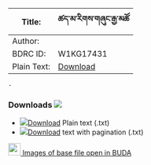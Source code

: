 
|Title:    |ཚད་མ་རིགས་གཞུང་རྒྱ་མཚོ 
|---       |---
|Author:   |		        
|BDRC ID:  |W1KG17431  
|Plain Text:|<a href='https://github.com/ta4tsering/P008165/releases/download/v102/P008165_base.zip' class='button'>Download</a>





	- 





### Downloads <img src="https://img.icons8.com/cotton/20/000000/download-from-cloud.png">
- ![](https://img.icons8.com/color/20/000000/txt.png)<a href='https://github.com/ta4tsering/P008165/releases/download/v102/P008165_base.zip' class='button'>Download</a>  Plain text (.txt)
- ![](https://img.icons8.com/color/20/000000/txt.png)<a href='https://github.com/ta4tsering/P008165/releases/download/v102/P008165_hfml.zip' class='button'>Download</a> text with pagination (.txt)

[<img width="25" src="https://library.bdrc.io/icons/BUDA-small.svg"> Images of base file open in BUDA](https://library.bdrc.io/show/bdr:W1KG17431)



